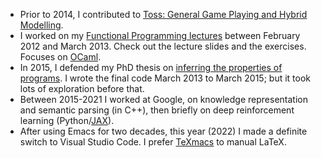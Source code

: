 * Prior to 2014, I contributed to [Toss: General Game Playing and Hybrid Modelling](https://toss.sourceforge.net).
* I worked on my [Functional Programming lectures](https://ii.uni.wroc.pl/~lukstafi/FPcourse) between February 2012 and March 2013. Check out the lecture slides and the exercises. Focuses on [OCaml](https://ocaml.org).
* In 2015, I defended my PhD thesis on [inferring the properties of programs](http://ii.uni.wroc.pl/~lukstafi/pmwiki/uploads/Infer/invargent-simple-slides.pdf). I wrote the final code March 2013 to March 2015; but it took lots of exploration before that.
* Between 2015-2021 I worked at Google, on knowledge representation and semantic parsing (in C++), then briefly on deep reinforcement learning (Python/[JAX](https://github.com/google/jax)).
* After using Emacs for two decades, this year (2022) I made a definite switch to Visual Studio Code. I prefer [TeXmacs](https://texmacs.org) to manual LaTeX.